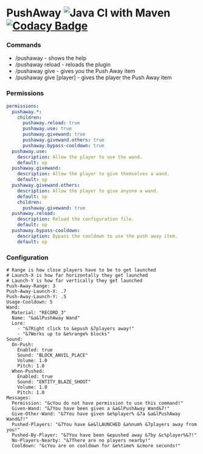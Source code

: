 # PushAway ![Java CI with Maven](https://github.com/CoachLuck/PushAway/workflows/Java%20CI%20with%20Maven/badge.svg?branch=master) [![Codacy Badge](https://app.codacy.com/project/badge/Grade/dbd47d714e5141d0b20f5275c26b16d7)](https://www.codacy.com/manual/CoachLuck/PushAway?utm_source=github.com&amp;utm_medium=referral&amp;utm_content=CoachLuck/PushAway&amp;utm_campaign=Badge_Grade)

### Commands
- /pushaway - shows the help
- /pushaway reload - reloads the plugin
- /pushaway give - gives you the Push Away item
- /pushaway give [player] - gives the player the Push Away item

### Permissions
```Yaml
permissions:
  pushaway.*:
    children:
      pushaway.reload: true
      pushaway.use: true
      pushaway.givewand: true
      pushaway.givewand.others: true
      pushaway.bypass-cooldown: true
  pushaway.use:
    description: Allow the player to use the wand.
    default: op
  pushaway.givewand:
    description: Allow the player to give themselves a wand.
    default: op
  pushaway.givewand.others:
    description: Allow the player to give anyone a wand.
    default: op
    children:
      pushaway.givewand: true
  pushaway.reload:
    description: Reload the configuration file.
    default: op
  pushaway.bypass-cooldown:
    description: Bypass the cooldown to use the push away item.
    default: op
```

### Configuration
```
# Range is how close players have to be to get launched
# Launch-X is how far horizontally they get launched
# Launch-Y is how far vertically they get launched
Push-Away-Range: 3
Push-Away-Launch-X: .7
Push-Away-Launch-Y: .5
Usage-Cooldown: 5
Wand:
  Material: "RECORD_3"
  Name: "&a&lPushAway Wand"
  Lore:
    - "&7Right click to &epush &7players away!"
    - "&7Works up to &e%range% blocks"
Sound:
  On-Push:
    Enabled: true
    Sound: "BLOCK_ANVIL_PLACE"
    Volume: 1.0
    Pitch: 1.0
  When-Pushed:
    Enabled: true
    Sound: "ENTITY_BLAZE_SHOOT"
    Volume: 1.0
    Pitch: 1.0
Messages:
  Permission: "&cYou do not have permission to use this command!"
  Given-Wand: "&7You have been given a &a&lPushAway Wand&7!"
  Give-Other-Wand: "&7You have given &e%player% &7a &a&lPushAway Wand&7!"
  Pushed-Players: "&7You have &e&lLAUNCHED &a%num% &7players away from you!"
  Pushed-By-Player: "&7You have been &epushed away &7by &c%player%&7!"
  No-Players-Nearby: "&7There are no players nearby!"
  Cooldown: "&cYou are on cooldown for &e%time% &cmore seconds!"
```

